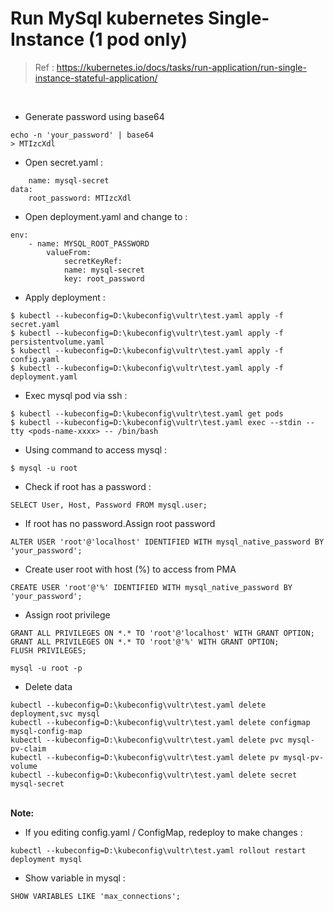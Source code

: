 # Run MySql kubernetes Single-Instance (1 pod only)

> Ref : https://kubernetes.io/docs/tasks/run-application/run-single-instance-stateful-application/

<br>

- Generate password using base64

```
echo -n 'your_password' | base64
> MTIzcXdl
```

- Open secret.yaml :

```
	name: mysql-secret
data:
	root_password: MTIzcXdl
```

- Open deployment.yaml and change to :

```
env:
	- name: MYSQL_ROOT_PASSWORD
		valueFrom:
			secretKeyRef:
			name: mysql-secret
			key: root_password
```

- Apply deployment :

```
$ kubectl --kubeconfig=D:\kubeconfig\vultr\test.yaml apply -f secret.yaml
$ kubectl --kubeconfig=D:\kubeconfig\vultr\test.yaml apply -f persistentvolume.yaml
$ kubectl --kubeconfig=D:\kubeconfig\vultr\test.yaml apply -f config.yaml
$ kubectl --kubeconfig=D:\kubeconfig\vultr\test.yaml apply -f deployment.yaml
```

- Exec mysql pod via ssh :

```
$ kubectl --kubeconfig=D:\kubeconfig\vultr\test.yaml get pods
$ kubectl --kubeconfig=D:\kubeconfig\vultr\test.yaml exec --stdin --tty <pods-name-xxxx> -- /bin/bash
```

- Using command to access mysql :

```
$ mysql -u root
```

- Check if root has a password :

```
SELECT User, Host, Password FROM mysql.user;
```

- If root has no password.Assign root password

```
ALTER USER 'root'@'localhost' IDENTIFIED WITH mysql_native_password BY 'your_password';
```

- Create user root with host (%) to access from PMA

```
CREATE USER 'root'@'%' IDENTIFIED WITH mysql_native_password BY 'your_password';
```

- Assign root privilege

```
GRANT ALL PRIVILEGES ON *.* TO 'root'@'localhost' WITH GRANT OPTION;
GRANT ALL PRIVILEGES ON *.* TO 'root'@'%' WITH GRANT OPTION;
FLUSH PRIVILEGES;
```

```
mysql -u root -p
```

- Delete data

```
kubectl --kubeconfig=D:\kubeconfig\vultr\test.yaml delete deployment,svc mysql
kubectl --kubeconfig=D:\kubeconfig\vultr\test.yaml delete configmap mysql-config-map
kubectl --kubeconfig=D:\kubeconfig\vultr\test.yaml delete pvc mysql-pv-claim
kubectl --kubeconfig=D:\kubeconfig\vultr\test.yaml delete pv mysql-pv-volume
kubectl --kubeconfig=D:\kubeconfig\vultr\test.yaml delete secret mysql-secret
```

<br>
<b>Note:</b>

- If you editing config.yaml / ConfigMap, redeploy to make changes :

```
kubectl --kubeconfig=D:\kubeconfig\vultr\test.yaml rollout restart deployment mysql
```

- Show variable in mysql :

```
SHOW VARIABLES LIKE 'max_connections';
```
